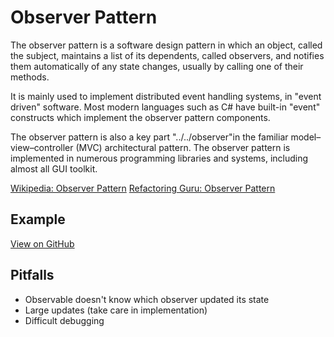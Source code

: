 # Observer Pattern

The observer pattern is a software design pattern in which an object, called the subject, maintains a list of its dependents, called observers, and notifies them automatically of any state changes, usually by calling one of their methods.

It is mainly used to implement distributed event handling systems, in "event driven" software. Most modern languages such as C# have built-in "event" constructs which implement the observer pattern components.

The observer pattern is also a key part "../../observer"in the familiar model–view–controller (MVC) architectural pattern. The observer pattern is implemented in numerous programming libraries and systems, including almost all GUI toolkit.

[Wikipedia: Observer Pattern](https://en.wikipedia.org/wiki/Observer_pattern)
[Refactoring Guru: Observer Pattern](https://refactoring.guru/design-patterns/observer)

## Example

[View on GitHub](https://github.com/scottt2/design-patterns-in-dart/tree/master/observer)

## Pitfalls

- Observable doesn't know which observer updated its state
- Large updates (take care in implementation)
- Difficult debugging
